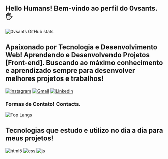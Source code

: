 ## Hello Humans! Bem-vindo ao perfil do 0vsants.🖐️
![0vsants GitHub stats](https://github-readme-stats.vercel.app/api?username=0vsants&show_icons=true&theme=radical)
## Apaixonado por Tecnologia e Desenvolvimento Web! Aprendendo e Desenvolvendo Projetos [Front-end]. Buscando ao máximo conhecimento e aprendizado sempre para desenvolver melhores projetos e trabalhos!

[![Instagram](https://img.shields.io/badge/Instagram-E4405F?style=for-the-badge&logo=instagram&logoColor=white)](https://instagram.com/ovsants)
[![Gmail](https://img.shields.io/badge/Gmail-D14836?style=for-the-badge&logo=gmail&logoColor=white)](https://santosc4uan@gmail.com)
[![Linkedin](https://img.shields.io/badge/LinkedIn-0077B5?style=for-the-badge&logo=linkedin&logoColor=white)](https://linkedin.com/in/cauã-santos-a37901259)
### Formas de Contato! Contacts.

![Top Langs](https://github-readme-stats.vercel.app/api/top-langs/?username=0vsants&size_weight=0.5&count_weight=0.5&theme=radical)

## Tecnologias que estudo e utilizo no dia a dia para meus projetos!

<div style="display: inline_block">
  <img align="center" alt="html5" src="https://img.shields.io/badge/HTML5-E34F26?style=for-the-badge&logo=html5&logoColor=white" />
  <img align="center" alt="css" src="https://img.shields.io/badge/CSS3-1572B6?style=for-the-badge&logo=css3&logoColor=white" />
  <img align="center" alt="js" src="https://img.shields.io/badge/JavaScript-F7DF1E?style=for-the-badge&logo=javascript&logoColor=black" />

</div><br/>


